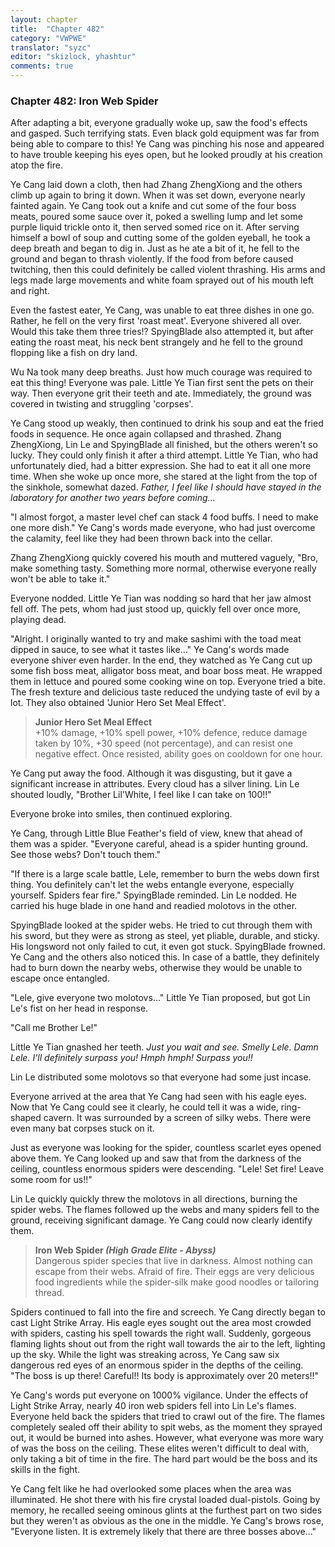 ```yaml
---
layout: chapter
title:  "Chapter 482"
category: "VWPWE"
translator: "syzc"
editor: "skizlock, yhashtur"
comments: true
---
```


### Chapter 482: Iron Web Spider

After adapting a bit, everyone gradually woke up, saw the food's effects and gasped. Such terrifying stats. Even black gold equipment was far from being able to compare to this! Ye Cang was pinching his nose and appeared to have trouble keeping his eyes open, but he looked proudly at his creation atop the fire.

Ye Cang laid down a cloth, then had Zhang ZhengXiong and the others climb up again to bring it down. When it was set down, everyone nearly fainted again. Ye Cang took out a knife and cut some of the four boss meats, poured some sauce over it, poked a swelling lump and let some purple liquid trickle onto it, then served somed rice on it. After serving himself a bowl of soup and cutting some of the golden eyeball, he took a deep breath and began to dig in. Just as he ate a bit of it, he fell to the ground and began to thrash violently. If the food from before caused twitching, then this could definitely be called violent thrashing. His arms and legs made large movements and white foam sprayed out of his mouth left and right.

Even the fastest eater, Ye Cang, was unable to eat three dishes in one go. Rather, he fell on the very first 'roast meat'. Everyone shivered all over. Would this take them three tries!? SpyingBlade also attempted it, but after eating the roast meat, his neck bent strangely and he fell to the ground flopping like a fish on dry land.

Wu Na took many deep breaths. Just how much courage was required to eat this thing! Everyone was pale. Little Ye Tian first sent the pets on their way. Then everyone grit their teeth and ate. Immediately, the ground was covered in twisting and struggling 'corpses'.

Ye Cang stood up weakly, then continued to drink his soup and eat the fried foods in sequence. He once again collapsed and thrashed. Zhang ZhengXiong, Lin Le and SpyingBlade all finished, but the others weren't so lucky. They could only finish it after a third attempt. Little Ye Tian, who had unfortunately died, had a bitter expression. She had to eat it all one more time. When she woke up once more, she stared at the light from the top of the sinkhole, somewhat dazed. *Father, I feel like I should have stayed in the laboratory for another two years before coming...*

"I almost forgot, a master level chef can stack 4 food buffs. I need to make one more dish." Ye Cang's words made everyone, who had just overcome the calamity, feel like they had been thrown back into the cellar. 

Zhang ZhengXiong quickly covered his mouth and muttered vaguely, "Bro, make something tasty. Something more normal, otherwise everyone really won't be able to take it."

Everyone nodded. Little Ye Tian was nodding so hard that her jaw almost fell off. The pets, whom had just stood up, quickly fell over once more, playing dead.

"Alright. I originally wanted to try and make sashimi with the toad meat dipped in sauce, to see what it tastes like..." Ye Cang's words made everyone shiver even harder. In the end, they watched as Ye Cang cut up some fish boss meat, alligator boss meat, and boar boss meat. He wrapped them in lettuce and poured some cooking wine on top. Everyone tried a bite. The fresh texture and delicious taste reduced the undying taste of evil by a lot. They also obtained 'Junior Hero Set Meal Effect'. 

>**Junior Hero Set Meal Effect**  
+10% damage, +10% spell power, +10% defence, reduce damage taken by 10%, +30 speed (not percentage), and can resist one negative effect. Once resisted, ability goes on cooldown for one hour.

Ye Cang put away the food. Although it was disgusting, but it gave a significant increase in attributes. Every cloud has a silver lining. Lin Le shouted loudly, "Brother Lil'White, I feel like I can take on 100!!"

Everyone broke into smiles, then continued exploring.

Ye Cang, through Little Blue Feather's field of view, knew that ahead of them was a spider. "Everyone careful, ahead is a spider hunting ground. See those webs? Don't touch them."

"If there is a large scale battle, Lele, remember to burn the webs down first thing. You definitely can't let the webs entangle everyone, especially yourself. Spiders fear fire." SpyingBlade reminded. Lin Le nodded. He carried his huge blade in one hand and readied molotovs in the other.

SpyingBlade looked at the spider webs. He tried to cut through them with his sword, but they were as strong as steel, yet pliable, durable, and sticky. His longsword not only failed to cut, it even got stuck. SpyingBlade frowned. Ye Cang and the others also noticed this. In case of a battle, they definitely had to burn down the nearby webs, otherwise they would be unable to escape once entangled.

"Lele, give everyone two molotovs..." Little Ye Tian proposed, but got Lin Le's fist on her head in response.

"Call me Brother Le!"

Little Ye Tian gnashed her teeth. *Just you wait and see. Smelly Lele. Damn Lele. I'll definitely surpass you! Hmph hmph! Surpass you!!*

Lin Le distributed some molotovs so that everyone had some just incase.

Everyone arrived at the area that Ye Cang had seen with his eagle eyes. Now that Ye Cang could see it clearly, he could tell it was a wide, ring-shaped cavern. It was surrounded by a screen of silky webs. There were even many bat corpses stuck on it.

Just as everyone was looking for the spider, countless scarlet eyes opened above them. Ye Cang looked up and saw that from the darkness of the ceiling, countless enormous spiders were descending. "Lele! Set fire! Leave some room for us!!"

Lin Le quickly quickly threw the molotovs in all directions, burning the spider webs. The flames followed up the webs and many spiders fell to the ground, receiving significant damage. Ye Cang could now clearly identify them.

>**Iron Web Spider *(High Grade Elite - Abyss)***  
Dangerous spider species that live in darkness. Almost nothing can escape from their webs. Afraid of fire. Their eggs are very delicious food ingredients while the spider-silk make good noodles or tailoring thread.

Spiders continued to fall into the fire and screech. Ye Cang directly began to cast Light Strike Array. His eagle eyes sought out the area most crowded with spiders, casting his spell towards the right wall. Suddenly, gorgeous flaming lights shout out from the right wall towards the air to the left, lighting up the sky. While the light was streaking across, Ye Cang saw six dangerous red eyes of an enormous spider in the depths of the ceiling. "The boss is up there! Careful!! Its body is approximately over 20 meters!!"

Ye Cang's words put everyone on 1000% vigilance. Under the effects of Light Strike Array, nearly 40 iron web spiders fell into Lin Le's flames. Everyone held back the spiders that tried to crawl out of the fire. The flames completely sealed off their ability to spit webs, as the moment they sprayed out, it would be burned into ashes. However, what everyone was more wary of was the boss on the ceiling. These elites weren't difficult to deal with, only taking a bit of time in the fire. The hard part would be the boss and its skills in the fight.

Ye Cang felt like he had overlooked some places when the area was illuminated. He shot there with his fire crystal loaded dual-pistols. Going by memory, he recalled seeing ominous glints at the furthest part on two sides but they weren't as obvious as the one in the middle. Ye Cang's brows rose, "Everyone listen. It is extremely likely that there are three bosses above..."
